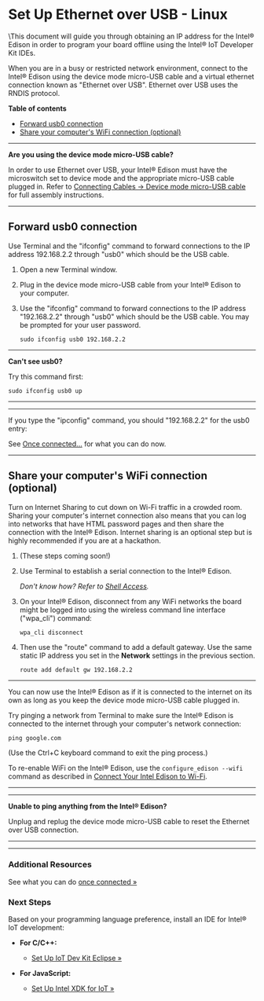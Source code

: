# Set Up Ethernet over USB - Linux

\This document will guide you through obtaining an IP address for the Intel® Edison in order to program your board offline using the Intel® IoT Developer Kit IDEs.

When you are in a busy or restricted network environment, connect to the Intel® Edison using the device mode micro-USB cable and a virtual ethernet connection known as "Ethernet over USB". Ethernet over USB uses the RNDIS protocol.


**Table of contents**

* [Forward usb0 connection](#forward-usb0-connection)
* [Share your computer's WiFi connection (optional)](#share-your-computers-wifi-connection-optional)


---

**Are you using the device mode micro-USB cable?**

In order to use Ethernet over USB, your Intel® Edison must have the microswitch set to device mode and the appropriate micro-USB cable plugged in. Refer to [Connecting Cables → Device mode micro-USB cable](../assembly/arduino_expansion_board/connecting_cables.md#device-mode-micro-usb-cable) for full assembly instructions.

---

## Forward usb0 connection

Use Terminal and the "ifconfig" command to forward connections to the IP address 192.168.2.2 through "usb0" which should be the USB cable.

1. Open a new Terminal window.

2. Plug in the device mode micro-USB cable from your Intel® Edison to your computer.

3. Use the "ifconfig" command to forward connections to the IP address "192.168.2.2" through "usb0" which should be the USB cable. You may be prompted for your user password.

	```
	sudo ifconfig usb0 192.168.2.2
	```

---

**Can't see usb0?**

Try this command first: 

```
sudo ifconfig usb0 up
```

---

---

If you type the "ipconfig" command, you should "192.168.2.2" for the usb0 entry:

See [Once connected...](once_connected.md) for what you can do now.

---


## Share your computer's WiFi connection (optional)

Turn on Internet Sharing to cut down on Wi-Fi traffic in a crowded room. Sharing your computer's internet connection also means that you can log into networks that have HTML password pages and then share the connection with the Intel® Edison.
Internet sharing is an optional step but is highly recommended if you are at a hackathon.

1. (These steps coming soon!)

2. Use Terminal to establish a serial connection to the Intel® Edison.

	_Don't know how? Refer to [Shell Access](../shell_access/linux/serial_connection.md)._

3. On your Intel® Edison, disconnect from any WiFi networks the board might be logged into using the wireless command line interface ("wpa_cli") command:

	```
	wpa_cli disconnect
	```

4. Then use the "route" command to add a default gateway. Use the same static IP address you set in the **Network** settings in the previous section.

	```
	route add default gw 192.168.2.2
	```

---

You can now use the Intel® Edison as if it is connected to the internet on its own as long as you keep the device mode micro-USB cable plugged in.

Try pinging a network from Terminal to make sure the Intel® Edison is connected to the internet through your computer's network connection:

```
ping google.com
```

(Use the Ctrl+C keyboard command to exit the ping process.)

To re-enable WiFi on the Intel® Edison, use the `configure_edison --wifi` command as described in [Connect Your Intel Edison to Wi-Fi](../connect_to_wifi/connect.md).

---

---

**Unable to ping anything from the Intel® Edison?**

Unplug and replug the device mode micro-USB cable to reset the Ethernet over USB connection.

---


---

### Additional Resources

See what you can do [once connected »](once_connected.md)


### Next Steps

Based on your programming language preference, install an IDE for Intel® IoT development:

* **For C/C++:**
  * [Set Up IoT Dev Kit Eclipse »](../set_up_eclipse/setup.md)

* **For JavaScript:**
  * [Set Up Intel XDK for IoT »](../set_up_xdk/setup.md)


